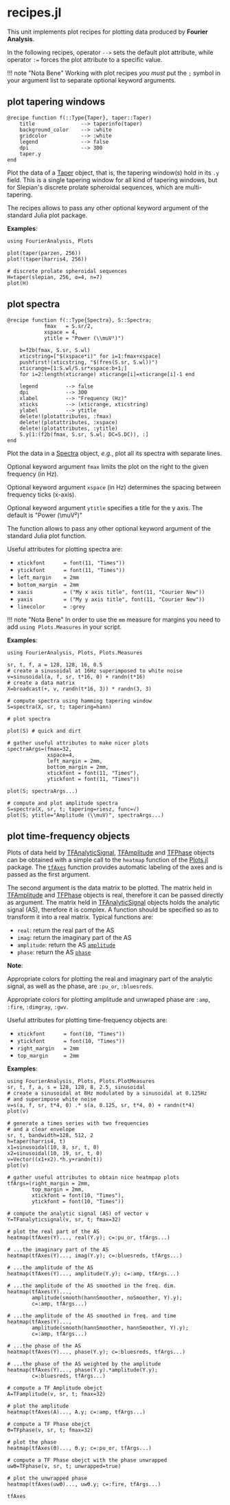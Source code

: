 # recipes.jl

This unit implements plot recipes for plotting data produced by
**Fourier Analysis**.

In the following recipes, operator `-->` sets the default plot attribute,
while operator `:=` forces the plot attribute to a specific value.

!!! note "Nota Bene"
    Working with plot recipes *you must* put the `;` symbol in your
    argument list to separate optional keyword arguments.

## plot tapering windows

```
@recipe function f(::Type{Taper}, taper::Taper)
    title               --> taperinfo(taper)
    background_color    --> :white
    gridcolor           --> :white
    legend              --> false
    dpi                 --> 300
    taper.y
end
```
Plot the data of a [Taper](@ref) object, that is, the tapering
window(s) hold in its `.y` field.
This is a single tapering window for all kind of tapering windows,
but for Slepian's discrete prolate spheroidal sequences,
which are multi-tapering.

The recipes allows to pass any other optional keyword argument
of the standard Julia plot package.

**Examples**:

```
using FourierAnalysis, Plots

plot(taper(parzen, 256))
plot!(taper(harris4, 256))

# discrete prolate spheroidal sequences
H=taper(slepian, 256, α=4, n=7)
plot(H)
```

## plot spectra

```
@recipe function f(::Type{Spectra}, S::Spectra;
            fmax   = S.sr/2,
            xspace = 4,
            ytitle = "Power (\\muV²)")

    b=f2b(fmax, S.sr, S.wl)
    xticstring=["$(xspace*i)" for i=1:fmax÷xspace]
    pushfirst!(xticstring, "$(fres(S.sr, S.wl))")
    xticrange=[1:S.wl/S.sr*xspace:b+1;]
    for i=2:length(xticrange) xticrange[i]=xticrange[i]-1 end

    legend         --> false
    dpi            --> 300
    xlabel         --> "Frequency (Hz)"
    xticks         --> (xticrange, xticstring)
    ylabel         --> ytitle
    delete!(plotattributes, :fmax)
    delete!(plotattributes, :xspace)
    delete!(plotattributes, :ytitle)
    S.y[1:(f2b(fmax, S.sr, S.wl; DC=S.DC)), :]
end
```

Plot the data in a [Spectra](@ref) object,
*e.g.*, plot all its spectra with separate lines.

Optional keyword argument `fmax` limits the plot on the right
to the given frequency (in Hz).

Optional keyword argument `xspace` (in Hz) determines the spacing between frequency ticks (x-axis).

Optional keyword argument `ytitle` specifies a title for the y axis. The default is "Power (\\muV²)"

The function allows to pass any other optional keyword argument of the standard Julia plot function.

Useful attributes for plotting spectra are:

- ```xtickfont      = font(11, "Times"))```
- ```ytickfont      = font(11, "Times"))```
- ```left_margin    = 2mm```
- ```bottom_margin  = 2mm```
- ```xaxis          = ("My x axis title", font(11, "Courier New"))```
- ```yaxis          = ("My y axis title", font(11, "Courier New"))```
- ```linecolor      = :grey```

!!! note "Nota Bene"
    In order to use the `mm` measure for margins you need to add
    `using Plots.Measures` in your script.

**Examples**:

```
using FourierAnalysis, Plots, Plots.Measures

sr, t, f, a = 128, 128, 16, 0.5
# create a sinusoidal at 16Hz superimposed to white noise
v=sinusoidal(a, f, sr, t*16, 0) + randn(t*16)
# create a data matrix
X=broadcast(+, v, randn(t*16, 3)) * randn(3, 3)

# compute spectra using hamming tapering window
S=spectra(X, sr, t; tapering=hann)

# plot spectra

plot(S) # quick and dirt

# gather useful attributes to make nicer plots
spectraArgs=(fmax=32,
             xspace=4,
             left_margin = 2mm,
             bottom_margin = 2mm,
             xtickfont = font(11, "Times"),
             ytickfont = font(11, "Times"))

plot(S; spectraArgs...)

# compute and plot amplitude spectra
S=spectra(X, sr, t; tapering=riesz, func=√)
plot(S; ytitle="Amplitude (\\muV)", spectraArgs...)

```

## plot time-frequency objects

Plots of data held by [TFAnalyticSignal](@ref), [TFAmplitude](@ref)
and [TFPhase](@ref) objects can be obtained with a simple call to the `heatmap` function of the
[Plots.jl](https://github.com/JuliaPlots/Plots.jl) package.
The [`tfAxes`](@ref) function provides automatic labeling of the axes
and is passed as the first argument.

The second argument is the data matrix to be plotted. The matrix held in [TFAmplitude](@ref)
and [TFPhase](@ref) objects is real, therefore it can be passed directly as argument. The matrix held in [TFAnalyticSignal](@ref) objects holds the analytic signal (AS), therefore it is complex.
A function should be specified so as to transform it into a real matrix. Typical functions are:

- `real`: return the real part of the AS
- `imag`: return the imaginary part of the AS
- `amplitude`: return the AS [`amplitude`](@ref)
- `phase`: return the AS [`phase`](@ref)

**Note**:

Appropriate colors for plotting the real and imaginary part of the analytic signal, as well as the phase, are `:pu_or`, `:bluesreds`.

Appropriate colors for plotting amplitude and unwraped phase are `:amp`, `:fire`, `:dimgray`, `:gwv`.

Useful attributes for plotting time-frequency objects are:
- ```xtickfont      = font(10, "Times"))```
- ```ytickfont      = font(10, "Times"))```
- ```right_margin   = 2mm```
- ```top_margin     = 2mm```

**Examples**:
```
using FourierAnalysis, Plots, Plots.PlotMeasures
sr, t, f, a, s = 128, 128, 8, 2.5, sinusoidal
# create a sinusoidal at 8Hz modulated by a sinusoidal at 0.125Hz
# and superimpose white noise
v=s(a, f, sr, t*4, 0) .* s(a, 0.125, sr, t*4, 0) + randn(t*4)
plot(v)

# generate a times series with two frequencies
# and a clear envelope
sr, t, bandwidth=128, 512, 2
h=taper(harris4, t)
x1=sinusoidal(10, 8, sr, t, 0)
x2=sinusoidal(10, 19, sr, t, 0)
v=Vector((x1+x2).*h.y+randn(t))
plot(v)

# gather useful attributes to obtain nice heatmpap plots
tfArgs=(right_margin = 2mm,
        top_margin = 2mm,
        xtickfont = font(10, "Times"),
        ytickfont = font(10, "Times"))

# compute the analytic signal (AS) of vector v
Y=TFanalyticsignal(v, sr, t; fmax=32)

# plot the real part of the AS
heatmap(tfAxes(Y)..., real(Y.y); c=:pu_or, tfArgs...)

# ...the imaginary part of the AS
heatmap(tfAxes(Y)..., imag(Y.y); c=:bluesreds, tfArgs...)

# ...the amplitude of the AS
heatmap(tfAxes(Y)..., amplitude(Y.y); c=:amp, tfArgs...)

# ...the amplitude of the AS smoothed in the freq. dim.
heatmap(tfAxes(Y)...,
        amplitude(smooth(hannSmoother, noSmoother, Y).y);
        c=:amp, tfArgs...)

# ...the amplitude of the AS smoothed in freq. and time
heatmap(tfAxes(Y)...,
        amplitude(smooth(hannSmoother, hannSmoother, Y).y);
        c=:amp, tfArgs...)

# ...the phase of the AS
heatmap(tfAxes(Y)..., phase(Y.y); c=:bluesreds, tfArgs...)

# ...the phase of the AS weighted by the amplitude
heatmap(tfAxes(Y)..., phase(Y.y).*amplitude(Y.y);
        c=:bluesreds, tfArgs...)

# compute a TF Amplitude obejct
A=TFamplitude(v, sr, t; fmax=32)

# plot the amplitude
heatmap(tfAxes(A)..., A.y; c=:amp, tfArgs...)

# compute a TF Phase obejct
ϴ=TFphase(v, sr, t; fmax=32)

# plot the phase
heatmap(tfAxes(ϴ)..., ϴ.y; c=:pu_or, tfArgs...)

# compute a TF Phase obejct with the phase unwrapped
uwϴ=TFphase(v, sr, t; unwrapped=true)

# plot the unwrapped phase
heatmap(tfAxes(uwϴ)..., uwϴ.y; c=:fire, tfArgs...)
```

```@docs
tfAxes
```
